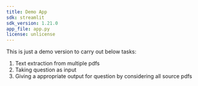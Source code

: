 ```yaml
---
title: Demo App
sdk: streamlit
sdk_version: 1.21.0
app_file: app.py
license: unlicense
---
```


This is just a demo version to carry out below tasks:
1. Text extraction from multiple pdfs
2. Taking question as input
3. Giving a appropriate output for question by considering all source pdfs
